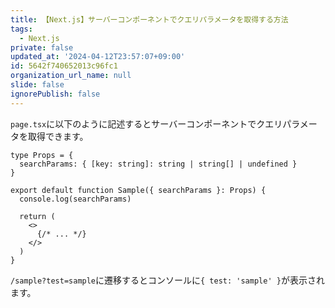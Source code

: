 ```yaml
---
title: 【Next.js】サーバーコンポーネントでクエリパラメータを取得する方法
tags:
  - Next.js
private: false
updated_at: '2024-04-12T23:57:07+09:00'
id: 5642f740652013c96fc1
organization_url_name: null
slide: false
ignorePublish: false
---
```

`page.tsx`に以下のように記述するとサーバーコンポーネントでクエリパラメータを取得できます。

```tsx:app/sample/page.tsx
type Props = {
  searchParams: { [key: string]: string | string[] | undefined }
}

export default function Sample({ searchParams }: Props) {
  console.log(searchParams)

  return (
    <>
      {/* ... */}
    </>
  )
}

```

`/sample?test=sample`に遷移するとコンソールに`{ test: 'sample' }`が表示されます。

